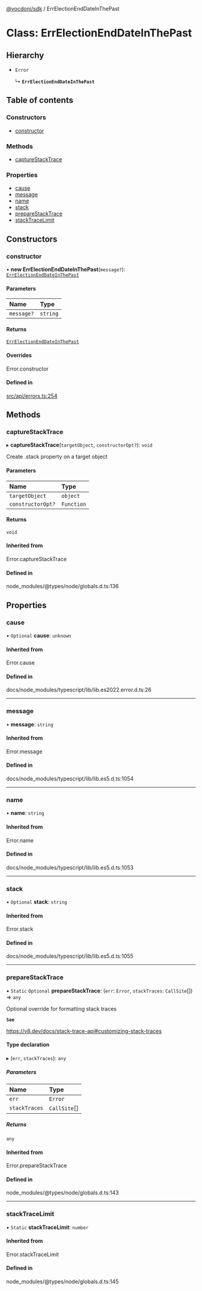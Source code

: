 [@vocdoni/sdk](/sdk) / ErrElectionEndDateInThePast

# Class: ErrElectionEndDateInThePast

## Hierarchy

- `Error`

  ↳ **`ErrElectionEndDateInThePast`**

## Table of contents

### Constructors

- [constructor](ErrElectionEndDateInThePast#constructor)

### Methods

- [captureStackTrace](ErrElectionEndDateInThePast#capturestacktrace)

### Properties

- [cause](ErrElectionEndDateInThePast#cause)
- [message](ErrElectionEndDateInThePast#message)
- [name](ErrElectionEndDateInThePast#name)
- [stack](ErrElectionEndDateInThePast#stack)
- [prepareStackTrace](ErrElectionEndDateInThePast#preparestacktrace)
- [stackTraceLimit](ErrElectionEndDateInThePast#stacktracelimit)

## Constructors

### constructor

• **new ErrElectionEndDateInThePast**(`message?`): [`ErrElectionEndDateInThePast`](ErrElectionEndDateInThePast)

#### Parameters

| Name | Type |
| :------ | :------ |
| `message?` | `string` |

#### Returns

[`ErrElectionEndDateInThePast`](ErrElectionEndDateInThePast)

#### Overrides

Error.constructor

#### Defined in

[src/api/errors.ts:254](https://github.com/vocdoni/vocdoni-sdk/blob/179c92b4cecfec787d968dc02b519f64ee15c5d3/src/api/errors.ts#L254)

## Methods

### captureStackTrace

▸ **captureStackTrace**(`targetObject`, `constructorOpt?`): `void`

Create .stack property on a target object

#### Parameters

| Name | Type |
| :------ | :------ |
| `targetObject` | `object` |
| `constructorOpt?` | `Function` |

#### Returns

`void`

#### Inherited from

Error.captureStackTrace

#### Defined in

node_modules/@types/node/globals.d.ts:136

## Properties

### cause

• `Optional` **cause**: `unknown`

#### Inherited from

Error.cause

#### Defined in

docs/node_modules/typescript/lib/lib.es2022.error.d.ts:26

___

### message

• **message**: `string`

#### Inherited from

Error.message

#### Defined in

docs/node_modules/typescript/lib/lib.es5.d.ts:1054

___

### name

• **name**: `string`

#### Inherited from

Error.name

#### Defined in

docs/node_modules/typescript/lib/lib.es5.d.ts:1053

___

### stack

• `Optional` **stack**: `string`

#### Inherited from

Error.stack

#### Defined in

docs/node_modules/typescript/lib/lib.es5.d.ts:1055

___

### prepareStackTrace

▪ `Static` `Optional` **prepareStackTrace**: (`err`: `Error`, `stackTraces`: `CallSite`[]) => `any`

Optional override for formatting stack traces

**`See`**

https://v8.dev/docs/stack-trace-api#customizing-stack-traces

#### Type declaration

▸ (`err`, `stackTraces`): `any`

##### Parameters

| Name | Type |
| :------ | :------ |
| `err` | `Error` |
| `stackTraces` | `CallSite`[] |

##### Returns

`any`

#### Inherited from

Error.prepareStackTrace

#### Defined in

node_modules/@types/node/globals.d.ts:143

___

### stackTraceLimit

▪ `Static` **stackTraceLimit**: `number`

#### Inherited from

Error.stackTraceLimit

#### Defined in

node_modules/@types/node/globals.d.ts:145
